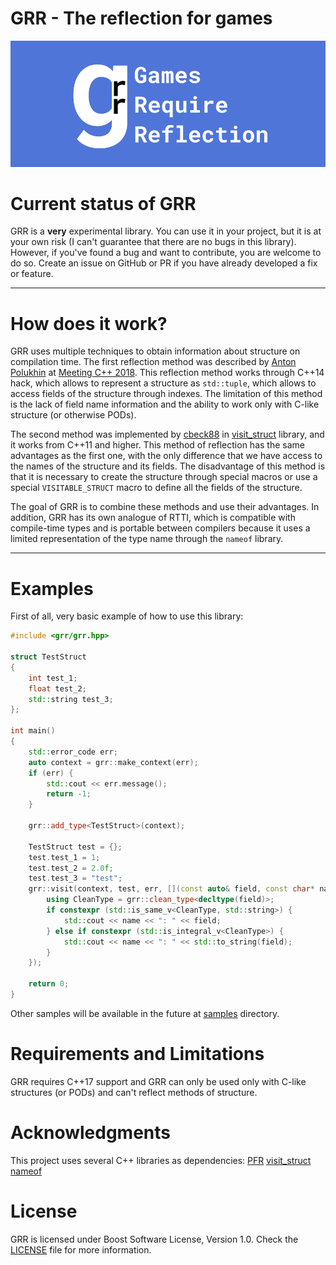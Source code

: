 # GRR - The reflection for games
![image](grr_logo.png)

# Current status of GRR
GRR is a **very** experimental library. You can use it in your project, but it is at your own risk (I can't guarantee that there are no bugs in this library). However, if you've found a bug and want to contribute, you are welcome to do so. Create an issue on GitHub or PR if you have already developed a fix or feature.

---

# How does it work?
GRR uses multiple techniques to obtain information about structure on compilation time. 
The first reflection method was described by [Anton Polukhin](https://github.com/apolukhin) at [Meeting C++ 2018](https://www.youtube.com/watch?v=UlNUNxLtBI0). This reflection method works through C++14 hack, which allows to represent a structure as `std::tuple`, which allows to access fields of the structure through indexes. The limitation of this method is the lack of field name information and the ability to work only with C-like structure (or otherwise PODs).

The second method was implemented by [cbeck88](https://github.com/cbeck88) in [visit_struct](https://github.com/cbeck88/visit_struct) library, and it works from C++11 and higher. This method of reflection has the same advantages as the first one, with the only difference that we have access to the names of the structure and its fields. The disadvantage of this method is that it is necessary to create the structure through special macros or use a special `VISITABLE_STRUCT` macro to define all the fields of the structure.

The goal of GRR is to combine these methods and use their advantages. In addition, GRR has its own analogue of RTTI, which is compatible with compile-time types and is portable between compilers because it uses a limited representation of the type name through the `nameof` library. 

---

# Examples
First of all, very basic example of how to use this library:
```cpp
#include <grr/grr.hpp>

struct TestStruct
{
    int test_1;
    float test_2;
    std::string test_3;
};

int main()
{
    std::error_code err;
    auto context = grr::make_context(err);
    if (err) {
        std::cout << err.message();
        return -1;
    }

    grr::add_type<TestStruct>(context);

    TestStruct test = {};
    test.test_1 = 1;   
    test.test_2 = 2.0f;
    test.test_3 = "test";
    grr::visit(context, test, err, [](const auto& field, const char* name){
        using CleanType = grr::clean_type<decltype(field)>;
        if constexpr (std::is_same_v<CleanType, std::string>) {
            std::cout << name << ": " << field;
        } else if constexpr (std::is_integral_v<CleanType>) {
            std::cout << name << ": " << std::to_string(field);
        }
    });

    return 0;
}
```

Other samples will be available in the future at [samples](https://github.com/vertver/grr/tree/master/samples) directory.

# Requirements and Limitations
GRR requires C++17 support and GRR can only be used only with C-like structures (or PODs) and can't reflect methods of structure. 

# Acknowledgments
This project uses several C++ libraries as dependencies:
[PFR](https://github.com/apolukhin/pfr_non_boost)
[visit_struct](https://github.com/cbeck88/visit_struct)
[nameof](https://github.com/Neargye/nameof)

# License
GRR is licensed under  Boost Software License, Version 1.0. Check the [LICENSE](https://github.com/vertver/grr/blob/master/LICENSE) file for more information.